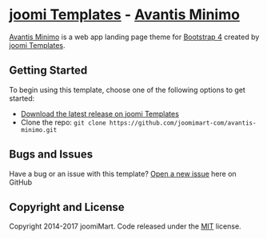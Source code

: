 # [joomi Templates](https://templates.joomimart.com/) - [Avantis Minimo](https://templates.joomimart.com/demo/free/avantis-minimo/)

[Avantis Minimo](https://templates.joomimart.com/demo/free/avantis-minimo/) is a web app landing page theme for [Bootstrap 4](https://v4-alpha.getbootstrap.com/) created by [joomi Templates](https://templates.joomimart.com/).

## Getting Started

To begin using this template, choose one of the following options to get started:
* [Download the latest release on joomi Templates](https://github.com/joomimart-com/avantis-minimo/releases)
* Clone the repo: `git clone https://github.com/joomimart-com/avantis-minimo.git`

## Bugs and Issues

Have a bug or an issue with this template? [Open a new issue](https://github.com/joomimart-com/avantis-minimo/issues) here on GitHub

## Copyright and License

Copyright 2014-2017 joomiMart.
Code released under the [MIT](https://github.com/joomimart-com/avantis-minimo/LICENSE) license.

